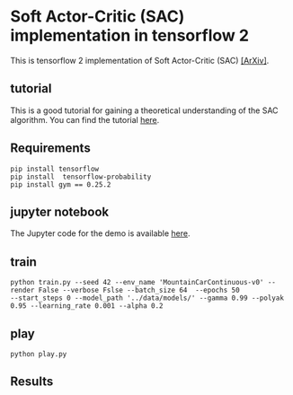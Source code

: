 # Soft Actor-Critic (SAC) implementation in tensorflow 2

This is tensorflow 2 implementation of Soft Actor-Critic (SAC) [[ArXiv]](https://arxiv.org/abs/1812.05905).

## tutorial

This is a good tutorial for gaining a theoretical understanding of the SAC algorithm. You can find the tutorial [here](https://spinningup.openai.com/en/latest/algorithms/sac.html).

## Requirements
```
pip install tensorflow 
pip install  tensorflow-probability
pip install gym == 0.25.2
```
## jupyter notebook 

The Jupyter code for the demo is available [here](https://colab.research.google.com/drive/1Nodoyf1rzLCcO14FcNHbLVIaONZPtNM1?usp=sharing).

## train
```
python train.py --seed 42 --env_name 'MountainCarContinuous-v0' --render False --verbose Fslse --batch_size 64  --epochs 50
--start_steps 0 --model_path '../data/models/' --gamma 0.99 --polyak 0.95 --learning_rate 0.001 --alpha 0.2
```
## play
```
python play.py
```
## Results
